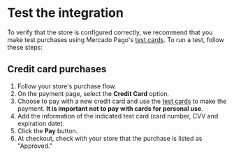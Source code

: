 # Test the integration

To verify that the store is configured correctly, we recommend that you make test purchases using Mercado Pago's [test cards](/developers/en/docs/salesforce/additional-content/test-cards).
To run a test, follow these steps:

## Credit card purchases

1. Follow your store's purchase flow.
1. On the payment page, select the **Credit Card** option.
1. Choose to pay with a new credit card and use the [test cards](/developers/en/docs/salesforce/additional-content/test-cards) to make the payment. **It is important not to pay with cards for personal use**.
1. Add the information of the indicated test card (card number, CVV and expiration date).
1. Click the **Pay** button.
1. At checkout, check with your store that the purchase is listed as "Approved."